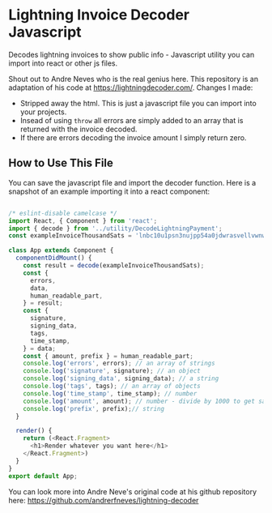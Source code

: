 # Lightning Invoice Decoder Javascript
Decodes lightning invoices to show public info - Javascript utility you can import into react or other js files.  

Shout out to Andre Neves who is the real genius here.  This repository is an adaptation of his code at https://lightningdecoder.com/.  Changes I made:
- Stripped away the html. This is just a javascript file you can import into your projects. 
- Insead of using `throw` all errors are simply added to an array that is returned with the invoice decoded.
- If there are errors decoding the invoice amount I simply return zero.  

## How to Use This File

You can save the javascript file and import the decoder function. Here is a snapshot of an example importing it into a react component: 

```javascript

/* eslint-disable camelcase */
import React, { Component } from 'react';
import { decode } from '../utility/DecodeLightningPayment';
const exampleInvoiceThousandSats = 'lnbc10u1psn3nujpp54a0jdwrasvellvwnwp6qjy8czdqm2vwph5vfjjcdcnnpfrqcwxgqdqh23jhxapqv3jkxmmyv4ezqvgcqzpgxqyz5vqsp5fqhhqajcl2ya3x9aqrqsx82q6rnn0rd200s4ekl85rtk6mxgwt4q9qyyssq2yzflm27h60fjrzqa06n3hfjmq24gflc89ynm93qmnz7j7zuyz98s9esh8y6ur0ku97h8420k33etj94nw8hx7jh9gv5tajdmt80prspfq3zlk';

class App extends Component {
  componentDidMount() {
    const result = decode(exampleInvoiceThousandSats);
    const {
      errors,
      data,
      human_readable_part,
    } = result;
    const {
      signature,
      signing_data,
      tags,
      time_stamp,
    } = data;
    const { amount, prefix } = human_readable_part;
    console.log('errors', errors); // an array of strings
    console.log('signature', signature); // an object
    console.log('signing_data', signing_data); // a string
    console.log('tags', tags); // an array of objects
    console.log('time_stamp', time_stamp); // number
    console.log('amount', amount); // number - divide by 1000 to get sats
    console.log('prefix', prefix);// string
  }

  render() {
    return (<React.Fragment>
      <h1>Render whatever you want here</h1>
    </React.Fragment>)
  }
}
export default App;


```

You can look more into Andre Neve's original code at his github repository here: https://github.com/andrerfneves/lightning-decoder
